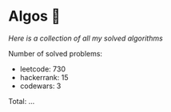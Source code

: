 # Algos 🏯

_Here is a collection of all my solved algorithms_

Number of solved problems:
- leetcode: 730
- hackerrank: 15
- codewars: 3

Total: ...
